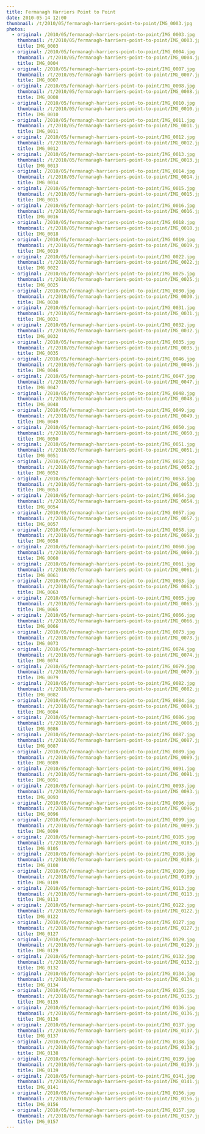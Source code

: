```yaml
---
title: Fermanagh Harriers Point to Point
date: 2010-05-14 12:00
thumbnail: /t/2010/05/fermanagh-harriers-point-to-point/IMG_0003.jpg
photos:
  - original: /2010/05/fermanagh-harriers-point-to-point/IMG_0003.jpg
    thumbnail: /t/2010/05/fermanagh-harriers-point-to-point/IMG_0003.jpg
    title: IMG_0003
  - original: /2010/05/fermanagh-harriers-point-to-point/IMG_0004.jpg
    thumbnail: /t/2010/05/fermanagh-harriers-point-to-point/IMG_0004.jpg
    title: IMG_0004
  - original: /2010/05/fermanagh-harriers-point-to-point/IMG_0007.jpg
    thumbnail: /t/2010/05/fermanagh-harriers-point-to-point/IMG_0007.jpg
    title: IMG_0007
  - original: /2010/05/fermanagh-harriers-point-to-point/IMG_0008.jpg
    thumbnail: /t/2010/05/fermanagh-harriers-point-to-point/IMG_0008.jpg
    title: IMG_0008
  - original: /2010/05/fermanagh-harriers-point-to-point/IMG_0010.jpg
    thumbnail: /t/2010/05/fermanagh-harriers-point-to-point/IMG_0010.jpg
    title: IMG_0010
  - original: /2010/05/fermanagh-harriers-point-to-point/IMG_0011.jpg
    thumbnail: /t/2010/05/fermanagh-harriers-point-to-point/IMG_0011.jpg
    title: IMG_0011
  - original: /2010/05/fermanagh-harriers-point-to-point/IMG_0012.jpg
    thumbnail: /t/2010/05/fermanagh-harriers-point-to-point/IMG_0012.jpg
    title: IMG_0012
  - original: /2010/05/fermanagh-harriers-point-to-point/IMG_0013.jpg
    thumbnail: /t/2010/05/fermanagh-harriers-point-to-point/IMG_0013.jpg
    title: IMG_0013
  - original: /2010/05/fermanagh-harriers-point-to-point/IMG_0014.jpg
    thumbnail: /t/2010/05/fermanagh-harriers-point-to-point/IMG_0014.jpg
    title: IMG_0014
  - original: /2010/05/fermanagh-harriers-point-to-point/IMG_0015.jpg
    thumbnail: /t/2010/05/fermanagh-harriers-point-to-point/IMG_0015.jpg
    title: IMG_0015
  - original: /2010/05/fermanagh-harriers-point-to-point/IMG_0016.jpg
    thumbnail: /t/2010/05/fermanagh-harriers-point-to-point/IMG_0016.jpg
    title: IMG_0016
  - original: /2010/05/fermanagh-harriers-point-to-point/IMG_0018.jpg
    thumbnail: /t/2010/05/fermanagh-harriers-point-to-point/IMG_0018.jpg
    title: IMG_0018
  - original: /2010/05/fermanagh-harriers-point-to-point/IMG_0019.jpg
    thumbnail: /t/2010/05/fermanagh-harriers-point-to-point/IMG_0019.jpg
    title: IMG_0019
  - original: /2010/05/fermanagh-harriers-point-to-point/IMG_0022.jpg
    thumbnail: /t/2010/05/fermanagh-harriers-point-to-point/IMG_0022.jpg
    title: IMG_0022
  - original: /2010/05/fermanagh-harriers-point-to-point/IMG_0025.jpg
    thumbnail: /t/2010/05/fermanagh-harriers-point-to-point/IMG_0025.jpg
    title: IMG_0025
  - original: /2010/05/fermanagh-harriers-point-to-point/IMG_0030.jpg
    thumbnail: /t/2010/05/fermanagh-harriers-point-to-point/IMG_0030.jpg
    title: IMG_0030
  - original: /2010/05/fermanagh-harriers-point-to-point/IMG_0031.jpg
    thumbnail: /t/2010/05/fermanagh-harriers-point-to-point/IMG_0031.jpg
    title: IMG_0031
  - original: /2010/05/fermanagh-harriers-point-to-point/IMG_0032.jpg
    thumbnail: /t/2010/05/fermanagh-harriers-point-to-point/IMG_0032.jpg
    title: IMG_0032
  - original: /2010/05/fermanagh-harriers-point-to-point/IMG_0035.jpg
    thumbnail: /t/2010/05/fermanagh-harriers-point-to-point/IMG_0035.jpg
    title: IMG_0035
  - original: /2010/05/fermanagh-harriers-point-to-point/IMG_0046.jpg
    thumbnail: /t/2010/05/fermanagh-harriers-point-to-point/IMG_0046.jpg
    title: IMG_0046
  - original: /2010/05/fermanagh-harriers-point-to-point/IMG_0047.jpg
    thumbnail: /t/2010/05/fermanagh-harriers-point-to-point/IMG_0047.jpg
    title: IMG_0047
  - original: /2010/05/fermanagh-harriers-point-to-point/IMG_0048.jpg
    thumbnail: /t/2010/05/fermanagh-harriers-point-to-point/IMG_0048.jpg
    title: IMG_0048
  - original: /2010/05/fermanagh-harriers-point-to-point/IMG_0049.jpg
    thumbnail: /t/2010/05/fermanagh-harriers-point-to-point/IMG_0049.jpg
    title: IMG_0049
  - original: /2010/05/fermanagh-harriers-point-to-point/IMG_0050.jpg
    thumbnail: /t/2010/05/fermanagh-harriers-point-to-point/IMG_0050.jpg
    title: IMG_0050
  - original: /2010/05/fermanagh-harriers-point-to-point/IMG_0051.jpg
    thumbnail: /t/2010/05/fermanagh-harriers-point-to-point/IMG_0051.jpg
    title: IMG_0051
  - original: /2010/05/fermanagh-harriers-point-to-point/IMG_0052.jpg
    thumbnail: /t/2010/05/fermanagh-harriers-point-to-point/IMG_0052.jpg
    title: IMG_0052
  - original: /2010/05/fermanagh-harriers-point-to-point/IMG_0053.jpg
    thumbnail: /t/2010/05/fermanagh-harriers-point-to-point/IMG_0053.jpg
    title: IMG_0053
  - original: /2010/05/fermanagh-harriers-point-to-point/IMG_0054.jpg
    thumbnail: /t/2010/05/fermanagh-harriers-point-to-point/IMG_0054.jpg
    title: IMG_0054
  - original: /2010/05/fermanagh-harriers-point-to-point/IMG_0057.jpg
    thumbnail: /t/2010/05/fermanagh-harriers-point-to-point/IMG_0057.jpg
    title: IMG_0057
  - original: /2010/05/fermanagh-harriers-point-to-point/IMG_0058.jpg
    thumbnail: /t/2010/05/fermanagh-harriers-point-to-point/IMG_0058.jpg
    title: IMG_0058
  - original: /2010/05/fermanagh-harriers-point-to-point/IMG_0060.jpg
    thumbnail: /t/2010/05/fermanagh-harriers-point-to-point/IMG_0060.jpg
    title: IMG_0060
  - original: /2010/05/fermanagh-harriers-point-to-point/IMG_0061.jpg
    thumbnail: /t/2010/05/fermanagh-harriers-point-to-point/IMG_0061.jpg
    title: IMG_0061
  - original: /2010/05/fermanagh-harriers-point-to-point/IMG_0063.jpg
    thumbnail: /t/2010/05/fermanagh-harriers-point-to-point/IMG_0063.jpg
    title: IMG_0063
  - original: /2010/05/fermanagh-harriers-point-to-point/IMG_0065.jpg
    thumbnail: /t/2010/05/fermanagh-harriers-point-to-point/IMG_0065.jpg
    title: IMG_0065
  - original: /2010/05/fermanagh-harriers-point-to-point/IMG_0066.jpg
    thumbnail: /t/2010/05/fermanagh-harriers-point-to-point/IMG_0066.jpg
    title: IMG_0066
  - original: /2010/05/fermanagh-harriers-point-to-point/IMG_0073.jpg
    thumbnail: /t/2010/05/fermanagh-harriers-point-to-point/IMG_0073.jpg
    title: IMG_0073
  - original: /2010/05/fermanagh-harriers-point-to-point/IMG_0074.jpg
    thumbnail: /t/2010/05/fermanagh-harriers-point-to-point/IMG_0074.jpg
    title: IMG_0074
  - original: /2010/05/fermanagh-harriers-point-to-point/IMG_0079.jpg
    thumbnail: /t/2010/05/fermanagh-harriers-point-to-point/IMG_0079.jpg
    title: IMG_0079
  - original: /2010/05/fermanagh-harriers-point-to-point/IMG_0082.jpg
    thumbnail: /t/2010/05/fermanagh-harriers-point-to-point/IMG_0082.jpg
    title: IMG_0082
  - original: /2010/05/fermanagh-harriers-point-to-point/IMG_0084.jpg
    thumbnail: /t/2010/05/fermanagh-harriers-point-to-point/IMG_0084.jpg
    title: IMG_0084
  - original: /2010/05/fermanagh-harriers-point-to-point/IMG_0086.jpg
    thumbnail: /t/2010/05/fermanagh-harriers-point-to-point/IMG_0086.jpg
    title: IMG_0086
  - original: /2010/05/fermanagh-harriers-point-to-point/IMG_0087.jpg
    thumbnail: /t/2010/05/fermanagh-harriers-point-to-point/IMG_0087.jpg
    title: IMG_0087
  - original: /2010/05/fermanagh-harriers-point-to-point/IMG_0089.jpg
    thumbnail: /t/2010/05/fermanagh-harriers-point-to-point/IMG_0089.jpg
    title: IMG_0089
  - original: /2010/05/fermanagh-harriers-point-to-point/IMG_0091.jpg
    thumbnail: /t/2010/05/fermanagh-harriers-point-to-point/IMG_0091.jpg
    title: IMG_0091
  - original: /2010/05/fermanagh-harriers-point-to-point/IMG_0093.jpg
    thumbnail: /t/2010/05/fermanagh-harriers-point-to-point/IMG_0093.jpg
    title: IMG_0093
  - original: /2010/05/fermanagh-harriers-point-to-point/IMG_0096.jpg
    thumbnail: /t/2010/05/fermanagh-harriers-point-to-point/IMG_0096.jpg
    title: IMG_0096
  - original: /2010/05/fermanagh-harriers-point-to-point/IMG_0099.jpg
    thumbnail: /t/2010/05/fermanagh-harriers-point-to-point/IMG_0099.jpg
    title: IMG_0099
  - original: /2010/05/fermanagh-harriers-point-to-point/IMG_0105.jpg
    thumbnail: /t/2010/05/fermanagh-harriers-point-to-point/IMG_0105.jpg
    title: IMG_0105
  - original: /2010/05/fermanagh-harriers-point-to-point/IMG_0108.jpg
    thumbnail: /t/2010/05/fermanagh-harriers-point-to-point/IMG_0108.jpg
    title: IMG_0108
  - original: /2010/05/fermanagh-harriers-point-to-point/IMG_0109.jpg
    thumbnail: /t/2010/05/fermanagh-harriers-point-to-point/IMG_0109.jpg
    title: IMG_0109
  - original: /2010/05/fermanagh-harriers-point-to-point/IMG_0113.jpg
    thumbnail: /t/2010/05/fermanagh-harriers-point-to-point/IMG_0113.jpg
    title: IMG_0113
  - original: /2010/05/fermanagh-harriers-point-to-point/IMG_0122.jpg
    thumbnail: /t/2010/05/fermanagh-harriers-point-to-point/IMG_0122.jpg
    title: IMG_0122
  - original: /2010/05/fermanagh-harriers-point-to-point/IMG_0127.jpg
    thumbnail: /t/2010/05/fermanagh-harriers-point-to-point/IMG_0127.jpg
    title: IMG_0127
  - original: /2010/05/fermanagh-harriers-point-to-point/IMG_0129.jpg
    thumbnail: /t/2010/05/fermanagh-harriers-point-to-point/IMG_0129.jpg
    title: IMG_0129
  - original: /2010/05/fermanagh-harriers-point-to-point/IMG_0132.jpg
    thumbnail: /t/2010/05/fermanagh-harriers-point-to-point/IMG_0132.jpg
    title: IMG_0132
  - original: /2010/05/fermanagh-harriers-point-to-point/IMG_0134.jpg
    thumbnail: /t/2010/05/fermanagh-harriers-point-to-point/IMG_0134.jpg
    title: IMG_0134
  - original: /2010/05/fermanagh-harriers-point-to-point/IMG_0135.jpg
    thumbnail: /t/2010/05/fermanagh-harriers-point-to-point/IMG_0135.jpg
    title: IMG_0135
  - original: /2010/05/fermanagh-harriers-point-to-point/IMG_0136.jpg
    thumbnail: /t/2010/05/fermanagh-harriers-point-to-point/IMG_0136.jpg
    title: IMG_0136
  - original: /2010/05/fermanagh-harriers-point-to-point/IMG_0137.jpg
    thumbnail: /t/2010/05/fermanagh-harriers-point-to-point/IMG_0137.jpg
    title: IMG_0137
  - original: /2010/05/fermanagh-harriers-point-to-point/IMG_0138.jpg
    thumbnail: /t/2010/05/fermanagh-harriers-point-to-point/IMG_0138.jpg
    title: IMG_0138
  - original: /2010/05/fermanagh-harriers-point-to-point/IMG_0139.jpg
    thumbnail: /t/2010/05/fermanagh-harriers-point-to-point/IMG_0139.jpg
    title: IMG_0139
  - original: /2010/05/fermanagh-harriers-point-to-point/IMG_0141.jpg
    thumbnail: /t/2010/05/fermanagh-harriers-point-to-point/IMG_0141.jpg
    title: IMG_0141
  - original: /2010/05/fermanagh-harriers-point-to-point/IMG_0156.jpg
    thumbnail: /t/2010/05/fermanagh-harriers-point-to-point/IMG_0156.jpg
    title: IMG_0156
  - original: /2010/05/fermanagh-harriers-point-to-point/IMG_0157.jpg
    thumbnail: /t/2010/05/fermanagh-harriers-point-to-point/IMG_0157.jpg
    title: IMG_0157
---
```

